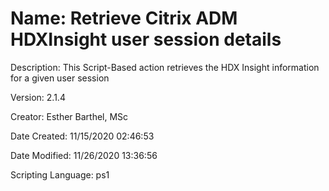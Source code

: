 ﻿# Name: Retrieve Citrix ADM HDXInsight user session details

Description: This Script-Based action retrieves the HDX Insight information for a given user session

Version: 2.1.4

Creator: Esther Barthel, MSc

Date Created: 11/15/2020 02:46:53

Date Modified: 11/26/2020 13:36:56

Scripting Language: ps1

